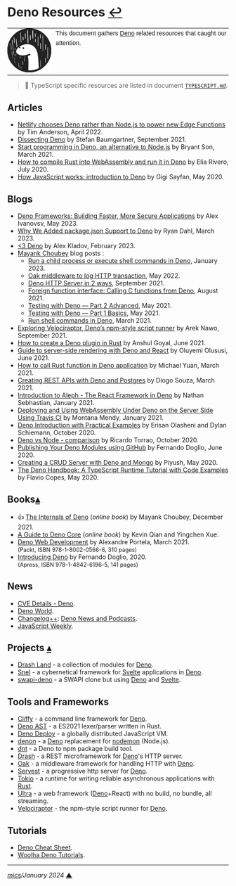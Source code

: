 # <span id="top">Deno Resources</span> <span style="size:25%;"><a href="README.md">↩</a></span>

<table style="font-family:Helvetica,Arial;line-height:1.6;">
  <tr>
  <td style="border:0;padding:0 10px 0 0;min-width:100px;"><a href="https://deno.land/" rel="external"><img style="border:0;" src="./docs/images/deno.svg" width="100" alt="Deno project"/></a></td>
  <td style="border:0;padding:0;vertical-align:text-top;">This document gathers <a href="https://deno.land/" rel="external">Deno</a> related resources that caught our attention.
  </td>
  </tr>
</table>

> **:mag_right:** TypeScript specific resources are listed in document [`TYPESCRIPT.md`](./TYPESCRIPT.md).

## <span id="articles">Articles</span>

- [Netlify chooses Deno rather than Node.js to power new Edge Functions][article_anderson] by Tim Anderson, April 2022.
- [Dissecting Deno][article_baumgartner] by Stefan Baumgartner, September 2021.
- [Start programming in Deno, an alternative to Node.js][article_son] by Bryant Son, March 2021.
- [How to compile Rust into WebAssembly and run it in Deno][article_rivero] by Elia Rivero, July 2020.
- [How JavaScript works: introduction to Deno][article_sayfan] by Gigi Sayfan, May 2020.

## <span id="blogs">Blogs</span>

- [Deno Frameworks: Building Faster, More Secure Applications][blog_ivanovs] by Alex Ivanovsv, May 2023.
- [Why We Added package.json Support to Deno][blog_dahl] by Ryan Dahl, March 2023.
- [<3 Deno][blog_kladov] by Alex Kladov, February 2023.
- [Mayank Choubey](https://medium.com/@choubey) blog posts :
  - [Run a child process or execute shell commands in Deno][blog_choubey6], January 2023.
  - [Oak middleware to log HTTP transaction][blog_choubey5], May 2022.
  - [Deno HTTP Server in 2 ways][blog_choubey4], September 2021.
  - [Foreign function interface: Calling C functions from Deno][blog_choubey3], August 2021.
  - [Testing with Deno — Part 2 Advanced][blog_choubey2], May 2021.
  - [Testing with Deno — Part 1 Basics][blog_choubey1], May 2021.
  - [Run shell commands in Deno][blog_choubey0], March 2021.
- [Exploring Velociraptor, Deno’s npm-style script runner][blog_nawo] by Arek Nawo, September 2021.
- [How to create a Deno plugin in Rust][blog_goyal] by Anshul Goyal, June 2021.
- [Guide to server-side rendering with Deno and React][blog_olususi] by Oluyemi Olususi, June 2021.
- [How to call Rust function in Deno application][blog_yuan] by Michael Yuan, March 2021.
- [Creating REST APIs with Deno and Postgres][blog_souza] by Diogo Souza, March 2021.
- [Introduction to Aleph - The React Framework in Deno][blog_sebhastian] by Nathan Sebhastian, January 2021.
- [Deploying and Using WebAssembly Under Deno on the Server Side Using Travis CI][blog_mendy] by Montana Mendy, January 2021.
- [Deno Introduction with Practical Examples][blog_olasheni] by Erisan Olasheni and Dylan Schiemann, October 2020.
- [Deno vs Node - comparison][blog_torrao] by Ricardo Torrao, October 2020.
- [Publishing Your Deno Modules using GitHub][blog_dolgio] by Fernando Doglio, June 2020.
- [Creating a CRUD Server with Deno and Mongo][blog_piyush] by Piyush, May 2020.
- [The Deno Handbook: A TypeScript Runtime Tutorial with Code Examples][blog_copes] by Flavio Copes, May 2020.

## <span id="books">Books</span>[**&#x25B4;**](#top)

- &#128077; [The Internals of Deno](https://choubey.gitbook.io/internals-of-deno/) (*online book*) by Mayank Choubey, December 2021.
- [A Guide to Deno Core](https://denolib.gitbook.io/guide/) (*online book*) by Kevin Qian and Yingchen Xue.
- [Deno Web Development][book_portela] by Alexandre Portela, March 2021.<br/><span style="font-size:90%;">(Packt, ISBN 978-1-8002-0566-6, 310 pages)</span>
- [Introducing Deno][book_doglio] by Fernando Doglio, 2020.<br/><span style="font-size:90%;">(Apress, ISBN 978-1-4842-6196-5, 141 pages)</span>

## <span id="news">News</span>

- [CVE Details - Deno](https://www.cvedetails.com/google-search-results.php?q=Deno&sa=Search).
- [Deno World](https://medium.com/deno-the-complete-reference).
- [Changelog++](https://changelog.com): [Deno News and Podcasts](https://changelog.com/topic/deno).
- [JavaScript Weekly](https://javascriptweekly.com/latest).

## <span id="projects">Projects</span> [**&#x25B4;**](#top)

- [Drash Land](https://github.com/drashland/) - a collection of modules for [Deno][deno_land].
- [Snel](https://github.com/crewdevio/Snel) - a cybernetical framework for [Svelte][svelte_dev] applications in [Deno][deno_land].
- [swapi-deno](https://github.com/davidjsalazarmoreno/swapi-deno) - a SWAPI clone but using [Deno][deno_land] and [Svelte][svelte_dev]. 

## <span id="tools">Tools and Frameworks</span>

- [Cliffy](https://github.com/c4spar/deno-cliffy) - a command line framework for [Deno][deno_land].
- [Deno AST](https://github.com/denoland/deno_ast) - a ES2021 lexer/parser written in Rust.
- [Deno Deploy](https://deno.com/deploy) - a globally distributed JavaScript VM.
- [denon](https://github.com/denosaurs/denon) - a [Deno][deno_land] replacement for [nodemon][nodemon_io] (Node.js).
- [dnt](https://github.com/denoland/dnt) - a Deno to npm package build tool.
- [Drash](https://github.com/drashland/deno-drash) - a REST microframework for [Deno][deno_land]'s HTTP server.
- [Oak][tool_aok] - a middleware framework for handling HTTP with [Deno][deno_land].
- [Servest](https://servestjs.org/) - a progressive http server for [Deno][deno_land].
- [Tokio](https://github.com/tokio-rs/tokio) - a runtime for writing reliable asynchronous applications with [Rust](https://www.rust-lang.org/).
- [Ultra](https://github.com/exhibitionist-digital/ultra) - a web framework ([Deno][deno_land]+React) with no build, no bundle, all streaming.
- [Velociraptor](https://github.com/jurassiscripts/velociraptor) - the npm-style script runner for [Deno][deno_land].

## <span id="tutorials">Tutorials</span>

- [Deno Cheat Sheet](https://droces.github.io/Deno-Cheat-Sheet/).
- [Woolha Deno Tutorials](https://www.woolha.com/tutorials/categories/deno).

<!--
## <span id="git">Git</span>

- [Advanced Git: Power Commands Beyond the Basics](https://kinsta.com/blog/advanced-git/) by Jeremy Holcombe, June 2023.
-->

***

*[mics](https://lampwww.epfl.ch/~michelou/)/January 2024* [**&#9650;**](#top)
<span id="bottom">&nbsp;</span>

<!-- link refs -->

[article_anderson]: https://devclass.com/2022/04/19/netlify-chooses-deno-rather-than-node-js-to-power-new-edge-functions/
[article_baumgartner]: https://fettblog.eu/dissecting-deno/
[article_rivero]: https://startfunction.com/rust-webassembly-deno/
[article_sayfan]: https://blog.sessionstack.com/how-javascript-works-introduction-to-deno-a3b1153b1855
[article_son]: https://opensource.com/article/21/3/deno-programming
[blog_nawo]: https://blog.logrocket.com/exploring-velociraptor-deno-npm-style-script-runner/
[blog_choubey6]: https://medium.com/deno-the-complete-reference/run-a-child-process-or-execute-shell-commands-in-deno-4c29a5be6773
[blog_choubey5]: https://medium.com/deno-the-complete-reference/deno-nuggets-oak-middleware-to-log-http-transaction-18658a4f2f68
[blog_choubey4]: https://medium.com/deno-the-complete-reference/deno-http-server-in-2-ways-3821098d942f
[blog_choubey3]: https://medium.com/deno-the-complete-reference/foreign-function-interface-calling-c-functions-from-deno-357ec4f5f793
[blog_choubey2]: https://medium.com/deno-the-complete-reference/testing-with-deno-part-2-advanced-2d10ac1dd145
[blog_choubey1]: https://medium.com/deno-the-complete-reference/testing-with-deno-part-1-basics-375aa90c5cb5
[blog_choubey0]: https://medium.com/deno-the-complete-reference/run-shell-commands-in-deno-26c3e9b72e03
[blog_copes]: https://www.freecodecamp.org/news/the-deno-handbook/
[blog_dahl]: https://deno.com/blog/package-json-support
[blog_dolgio]: https://blog.bitsrc.io/publishing-your-deno-modules-using-github-f2bd86173392
[blog_goyal]: https://blog.logrocket.com/how-to-create-a-deno-plugin-in-rust/
[blog_ivanovs]: https://stackdiary.com/deno-frameworks/
[blog_kladov]: https://matklad.github.io/2023/02/12/a-love-letter-to-deno.html
[blog_mendy]: https://blog.travis-ci.com/2021-01-04-wasm
[blog_olasheni]: https://www.infoq.com/articles/deno-introduction-practical-examples/
[blog_olususi]: https://www.sanity.io/guides/server-side-rendering-deno-react
[blog_piyush]: https://medium.com/@me.piyush/creating-a-crud-server-with-deno-and-mongo-199e4ef939df
[blog_sebhastian]: https://blog.bitsrc.io/introduction-to-aleph-the-react-framework-in-deno-322ec26d0fa9
[blog_souza]: https://blog.logrocket.com/creating-your-first-rest-api-with-deno-and-postgres/
[blog_torrao]: https://www.imaginarycloud.com/blog/deno-vs-node/
[blog_yuan]: https://developpaper.com/how-to-call-rust-function-in-deno-application/
[book_doglio]: https://www.apress.com/gp/book/9781484261965
[book_portela]: https://www.packtpub.com/product/deno-web-development/9781800205666
[deno_land]: https://deno.land/
[nodemon_io]: https://nodemon.io/
[svelte_dev]: https://svelte.dev/
[tool_aok]: https://oakserver.github.io/oak/
